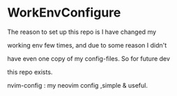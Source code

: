 # WorkEnvConfigure

The reason to set up this repo is I have changed my 

working env few times, and due to some reason I didn't 

have even one copy of my config-files. So for future dev

this repo exists.


nvim-config : my neovim config ,simple & useful.


